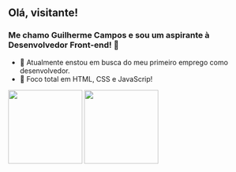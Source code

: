 ## Olá, visitante!
### Me chamo Guilherme Campos e sou um aspirante à Desenvolvedor Front-end! 👋

- 🔭 Atualmente enstou em busca do meu primeiro emprego como desenvolvedor.
- :muscle: Foco total em HTML, CSS e JavaScrip!

<div>
  <img height="150em" src="https://github-readme-stats.vercel.app/api?username=Campos2002&show_icons=true&theme=outrun">
  <img height="150em" src="https://github-readme-stats.vercel.app/api/top-langs/?username=Campos2002&theme=outrun">
</div

